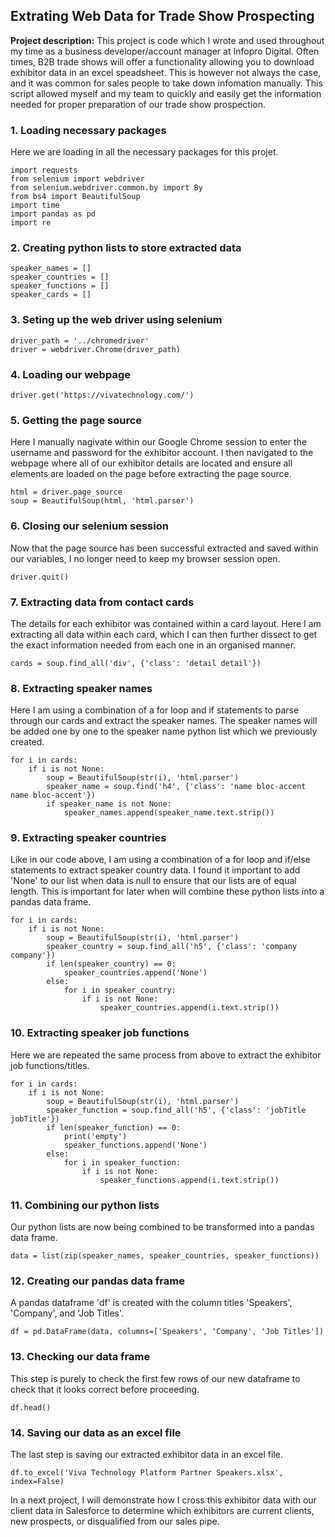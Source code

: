 ## Extrating Web Data for Trade Show Prospecting

**Project description:** This project is code which I wrote and used throughout my time as a business developer/account manager at Infopro Digital. Often times, B2B trade shows will offer a functionality allowing you to download exhibitor data in an excel speadsheet. This is however not always the case, and it was common for sales people to take down infomation manually. This script allowed myself and my team to quickly and easily get the information needed for proper preparation of our trade show prospection.

### 1. Loading necessary packages

Here we are loading in all the necessary packages for this projet.

```
import requests
from selenium import webdriver
from selenium.webdriver.common.by import By
from bs4 import BeautifulSoup
import time
import pandas as pd
import re
```

### 2. Creating python lists to store extracted data

```
speaker_names = []
speaker_countries = []
speaker_functions = []
speaker_cards = []
```

### 3. Seting up the web driver using selenium

```
driver_path = '../chromedriver'
driver = webdriver.Chrome(driver_path)
```

### 4. Loading our webpage

```
driver.get('https://vivatechnology.com/')
```

### 5. Getting the page source

Here I manually nagivate within our Google Chrome session to enter the username and password for the exhibitor account. I then navigated to the webpage where all of our exhibitor details are located and ensure all elements are loaded on the page before extracting the page source.

```
html = driver.page_source
soup = BeautifulSoup(html, 'html.parser')
```

### 6. Closing our selenium session

Now that the page source has been successful extracted and saved within our variables, I no longer need to keep my browser session open.

```
driver.quit()
```

### 7. Extracting data from contact cards

The details for each exhibitor was contained within a card layout. Here I am extracting all data within each card, which I can then further dissect to get the exact information needed from each one in an organised manner.

```
cards = soup.find_all('div', {'class': 'detail detail'})
```

### 8. Extracting speaker names

Here I am using a combination of a for loop and if statements to parse through our cards and extract the speaker names. The speaker names will be added one by one to the speaker name python list which we previously created.

```
for i in cards:
    if i is not None:
        soup = BeautifulSoup(str(i), 'html.parser')
        speaker_name = soup.find('h4', {'class': 'name bloc-accent name bloc-accent'})
        if speaker_name is not None:
            speaker_names.append(speaker_name.text.strip())
```

### 9. Extracting speaker countries

Like in our code above, I am using a combination of a for loop and if/else statements to extract speaker country data. I found it important to add 'None' to our list when data is null to ensure that our lists are of equal length. This is important for later when will combine these python lists into a pandas data frame.

```
for i in cards:
    if i is not None:
        soup = BeautifulSoup(str(i), 'html.parser')
        speaker_country = soup.find_all('h5', {'class': 'company company'})
        if len(speaker_country) == 0:
            speaker_countries.append('None')
        else:
            for i in speaker_country:
                if i is not None:
                    speaker_countries.append(i.text.strip())
```

### 10. Extracting speaker job functions

Here we are repeated the same process from above to extract the exhibitor job functions/titles.

```
for i in cards:
    if i is not None:
        soup = BeautifulSoup(str(i), 'html.parser')
        speaker_function = soup.find_all('h5', {'class': 'jobTitle jobTitle'})
        if len(speaker_function) == 0:
            print('empty')
            speaker_functions.append('None')
        else:
            for i in speaker_function:
                if i is not None:
                    speaker_functions.append(i.text.strip())
```

### 11. Combining our python lists

Our python lists are now being combined to be transformed into a pandas data frame.

```
data = list(zip(speaker_names, speaker_countries, speaker_functions))
```

### 12. Creating our pandas data frame

A pandas dataframe 'df' is created with the column titles 'Speakers', 'Company', and 'Job Titles'.

```
df = pd.DataFrame(data, columns=['Speakers', 'Company', 'Job Titles'])
```

### 13. Checking our data frame

This step is purely to check the first few rows of our new dataframe to check that it looks correct before proceeding.

```
df.head()
```

### 14. Saving our data as an excel file

The last step is saving our extracted exhibitor data in an excel file.

```
df.to_excel('Viva Technology Platform Partner Speakers.xlsx', index=False)
```
In a next project, I will demonstrate how I cross this exhibitor data with our client data in Salesforce to determine which exhibitors are current clients, new prospects, or disqualified from our sales pipe.

